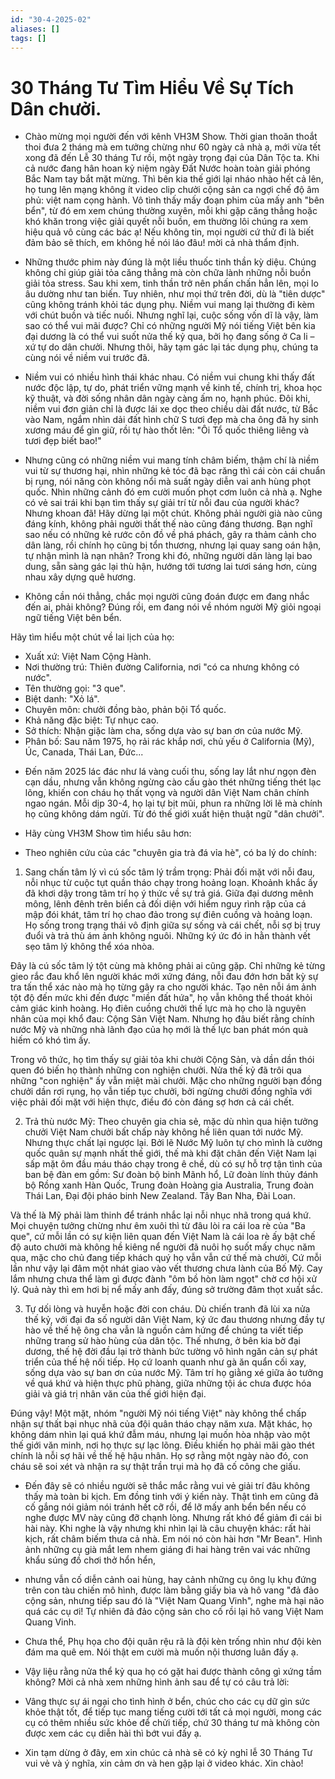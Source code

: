 ```yaml
---
id: "30-4-2025-02"
aliases: []
tags: []
---
```


# 30 Tháng Tư Tìm Hiểu Về Sự Tích Dân chưởi. 

- Chào mừng mọi người đến với kênh VH3M Show. Thời gian thoăn thoắt thoi đưa 2 tháng mà em tưởng chừng như 60 ngày cả nhà ạ, mới vừa tết xong đã đến Lễ 30 tháng Tư rồi, một ngày trọng đại của Dân Tộc ta. Khi cả nước đang hân hoan kỷ niệm ngày Đất Nước hoàn toàn giải phóng Bắc Nam tay bắt mặt mừng. Thì bên kia thế giới lại nháo nhào hết cả lên, họ tung lên mạng không ít video clip chưởi cộng sản ca ngợi chế độ âm phủ: việt nam cọng hành. Vô tình thấy mấy đoạn phim của mấy anh "bên bển", từ đó em xem chúng thường xuyên, mỗi khi gặp căng thẳng hoặc khó khăn trong việc giải quyết nỗi buồn, em thường lôi chúng ra xem hiệu quả vô cùng các bác ạ! Nếu không tin, mọi người cứ thử đi là biết đảm bảo sẽ thích, em không hề nói láo đâu! mời cả nhà thẩm định.

- Những thước phim này đúng là một liều thuốc tinh thần kỳ diệu. Chúng không chỉ giúp giải tỏa căng thẳng mà còn chữa lành những nỗi buồn giải tỏa stress. Sau khi xem, tinh thần trở nên phấn chấn hẳn lên, mọi lo âu dường như tan biến. Tuy nhiên, như mọi thứ trên đời, dù là "tiên dược" cũng không tránh khỏi tác dụng phụ. Niềm vui mang lại thường đi kèm với chút buồn và tiếc nuối. Nhưng nghĩ lại, cuộc sống vốn dĩ là vậy, làm sao có thể vui mãi được? Chỉ có những người Mỹ nói tiếng Việt bên kia đại dương là có thể vui suốt nửa thế kỷ qua, bởi họ đang sống ở Ca li – xứ tự do dân chưởi. Nhưng thôi, hãy tạm gác lại tác dụng phụ, chúng ta cùng nói về niềm vui trước đã.

- Niềm vui có nhiều hình thái khác nhau. Có niềm vui chung khi thấy đất nước độc lập, tự do, phát triển vững mạnh về kinh tế, chính trị, khoa học kỹ thuật, và đời sống nhân dân ngày càng ấm no, hạnh phúc. Đôi khi, niềm vui đơn giản chỉ là được lái xe dọc theo chiều dài đất nước, từ Bắc vào Nam, ngắm nhìn dải đất hình chữ S tươi đẹp mà cha ông đã hy sinh xương máu để gìn giữ, rồi tự hào thốt lên: "Ôi Tổ quốc thiêng liêng và tươi đẹp biết bao!"

- Nhưng cũng có những niềm vui mang tính châm biếm, thậm chí là niềm vui từ sự thương hại, nhìn những kẻ tóc đã bạc răng thì cái còn cái chuẩn bị rụng, nói năng còn không nổi mà suất ngày diễn vai anh hùng phọt quốc. Nhìn những cảnh đó em cười muốn phọt cơm luôn cả nhà ạ. Nghe có vẻ sai trái khi bạn tìm thấy sự giải trí từ nỗi đau của người khác? Nhưng khoan đã! Hãy dừng lại một chút. Không phải người già nào cũng đáng kính, không phải người thất thế nào cũng đáng thương. Bạn nghĩ sao nếu có những kẻ rước côn đồ về phá phách, gây ra thảm cảnh cho dân làng, rồi chính họ cũng bị tổn thương, nhưng lại quay sang oán hận, tự nhận mình là nạn nhân? Trong khi đó, những người dân làng lại bao dung, sẵn sàng gác lại thù hận, hướng tới tương lai tươi sáng hơn, cùng nhau xây dựng quê hương.

- Không cần nói thẳng, chắc mọi người cũng đoán được em đang nhắc đến ai, phải không? Đúng rồi, em đang nói về nhóm người Mỹ giỏi ngoại ngữ tiếng Việt bên bển. 

Hãy tìm hiểu một chút về lai lịch của họ:
* Xuất xứ: Việt Nam Cộng Hành.
* Nơi thường trú: Thiên đường California, nơi "có ca nhưng không có nước".
* Tên thường gọi: "3 que".
* Biệt danh: "Xỏ lá".
* Chuyên môn: chưởi đồng bào, phản bội Tổ quốc.
* Khả năng đặc biệt: Tự nhục cao.
* Sở thích: Nhận giặc làm cha, sống dựa vào sự ban ơn của nước Mỹ.
* Phân bố: Sau năm 1975, họ rải rác khắp nơi, chủ yếu ở California (Mỹ), Úc, Canada, Thái Lan, Đức...

- Đến năm 2025 lác đác như lá vàng cuối thu, sống lay lắt như ngọn đèn cạn dầu, nhưng vẫn không ngừng cào cấu gào thét những tiếng thét lạc lõng, khiến con cháu họ thất vọng và người dân Việt Nam chân chính ngao ngán. Mỗi dịp 30-4, họ lại tự bịt mũi, phun ra những lời lẽ mà chính họ cũng không dám ngửi. Từ đó thế giới xuất hiện thuật ngữ "dân chưởi".

- Hãy cùng VH3M Show tìm hiểu sâu hơn: 

- Theo nghiên cứu của các "chuyên gia trà đá vỉa hè", có ba lý do chính:

1. Sang chấn tâm lý  vì cú sốc tâm lý trầm trọng: Phải đối mặt với nỗi đau, nỗi nhục từ cuộc tụt quần tháo chạy trong hoảng loạn. Khoảnh khắc ấy đã khơi dậy trong tâm trí họ ý thức về sự trả giá. Giữa đại dương mênh mông, lênh đênh trên biển cả đối diện với hiểm nguy rình rập của cá mập đói khát, tâm trí họ chao đảo trong sự điên cuồng và hoảng loạn. Họ sống trong trạng thái vô định giữa sự sống và cái chết, nỗi sợ bị truy đuổi và trả thù ám ảnh không nguôi. Những ký ức đó in hằn thành vết sẹo tâm lý không thể xóa nhòa.

Đây là cú sốc tâm lý tột cùng mà không phải ai cũng gặp. Chỉ những kẻ từng gieo rắc đau khổ lên người khác mới xứng đáng, nỗi đau đớn hơn bất kỳ sự tra tấn thể xác nào mà họ từng gây ra cho người khác. Tạo nên nỗi ám ảnh tột độ đến mức khi đến được "miền đất hứa", họ vẫn không thể thoát khỏi cảm giác kinh hoàng. Họ điên cuồng chưởi thế lực mà họ cho là nguyên nhân của mọi khổ đau: Cộng Sản Việt Nam. Nhưng họ đâu biết rằng chính nước Mỹ và những nhà lãnh đạo của họ mới là thế lực ban phát món quà hiếm có khó tìm ấy.

Trong vô thức, họ tìm thấy sự giải tỏa khi chưởi Cộng Sản, và dần dần thói quen đó biến họ thành những con nghiện chưởi. Nửa thế kỷ đã trôi qua những "con nghiện" ấy vẫn miệt mài chưởi. Mặc cho những người bạn đồng chưởi dần rơi rụng, họ vẫn tiếp tục chưởi, bởi ngừng chưởi đồng nghĩa với việc phải đối mặt với hiện thực, điều đó còn đáng sợ hơn cả cái chết.

2. Trả thù nước Mỹ: Theo chuyên gia chia sẻ, mặc dù nhìn qua hiện tưởng chưởi Việt Nam chưởi bất chấp này không hề liên quan tới nước Mỹ. Nhưng thực chất lại ngược lại. Bởi lẽ Nước Mỹ luôn tự cho mình là cường quốc quân sự mạnh nhất thế giới, thế mà khi đặt chân đến Việt Nam lại sấp mặt ôm đầu máu tháo chạy trong ê chề, dù có sự hỗ trợ tận tình của ban bệ đàn em gồm: Sư đoàn bộ binh Mãnh hổ, Lữ đoàn lính thủy đánh bộ Rồng xanh Hàn Quốc, Trung đoàn Hoàng gia Australia, Trung đoàn Thái Lan, Đại đội pháo binh New Zealand. Tây Ban Nha, Đài Loan.

Và thế là Mỹ phải làm thinh để tránh nhắc lại nỗi nhục nhã trong quá khứ. Mọi chuyện tưởng chừng như êm xuôi thì từ đâu lòi ra cái loa rè của "Ba que", cứ mỗi lần có sự kiện liên quan đến Việt Nam là cái loa rè ấy bật chế độ auto chưởi mà không hề kiêng nể người đã nuôi họ suốt mấy chục năm qua, mặc cho chủ đang tiếp khách quý họ vẫn vẫn cứ thế mà chưởi, Cứ mỗi lần như vậy lại đâm một nhát giao vào vết thương chưa lành của Bố Mỹ. Cay lắm nhưng chưa thể làm gì được đành "ôm bồ hòn làm ngọt" chờ cơ hội xử lý. Quả này thì em hơi bị nể mấy anh đấy, đúng sở trường đâm thọt xuất sắc.

3. Tự dối lòng và huyễn hoặc đời con cháu. Dù chiến tranh đã lùi xa nửa thế kỷ, với đại đa số người dân Việt Nam, ký ức đau thương nhưng đầy tự hào về thế hệ ông cha vẫn là nguồn cảm hứng để chúng ta viết tiếp những trang sử hào hùng của dân tộc. Thế nhưng, ở bên kia bờ đại dương, thế hệ đời đầu lại trở thành bức tường vô hình ngăn cản sự phát triển của thế hệ nối tiếp. Họ cứ loanh quanh như gà ăn quẩn cối xay, sống dựa vào sự ban ơn của nước Mỹ. Tâm trí họ giằng xé giữa ảo tưởng về quá khứ và hiện thực phũ phàng, giữa những tội ác chưa được hóa giải và giá trị nhân văn của thế giới hiện đại.

Đúng vậy! Một mặt, nhóm "người Mỹ nói tiếng Việt" này không thể chấp nhận sự thất bại nhục nhã của đội quân tháo chạy năm xưa. Mặt khác, họ không dám nhìn lại quá khứ đẫm máu, nhưng lại muốn hòa nhập vào một thế giới văn minh, nơi họ thực sự lạc lõng. Điều khiến họ phải mãi gào thét chính là nỗi sợ hãi về thế hệ hậu nhân. Họ sợ rằng một ngày nào đó, con cháu sẽ soi xét và nhận ra sự thật trần trụi mà họ đã cố công che giấu.

- Đến đây sẽ có nhiều người sẽ thắc mắc rằng vui vẻ giải trí đâu không thấy mà toàn bi kịch. Em đồng tinh với ý kiến này. Thật tình em cũng đã cố gắng nói giảm nói tránh hết cỡ rồi, để lỡ mấy anh bển bển nếu có nghe được MV này cũng đỡ chạnh lòng. Nhưng rất khó để giảm đi cái bi hài này. Khi nghe là vậy nhưng khi nhìn lại là câu chuyện khác: rất hài kịch, rất châm biếm thưa cả nhà. Em nói nó còn hài hơn "Mr Bean". Hình ảnh những cụ già mắt lem nhem giáng đi hai hàng trên vai vác những khẩu súng đồ chơi thở hổn hển,

- nhưng vẫn cố diễn cảnh oai hùng, hay cảnh những cụ ông lụ khụ đứng trên con tàu chiến mô hình, được làm bằng giấy bìa và hô vang "đả đảo cộng sản, nhưng tiếp sau đó là "Việt Nam Quang Vinh", nghe mà hại não quá các cụ ơi! Tự nhiên đả đảo cộng sản cho cố rồi lại hô vang Việt Nam Quang Vinh.

- Chưa thể, Phụ họa cho đội quân rệu rã là đội kèn trống nhìn như đội kèn đám ma quê em. Nói thật em cười mà muốn nội thương luân đấy ạ. 

- Vậy liệu rằng nửa thể kỷ qua họ có gặt hai được thành công gì xứng tầm không? Mời cả nhà xem những hình ảnh sau để tự có câu trả lời:

- Vâng thực sự ái ngại cho tình hình ở bển, chúc cho các cụ dữ gìn sức khỏe thật tốt, để tiếp tục mang tiếng cười tới tất cả mọi người, mong các cụ có thêm nhiều sức khỏe để chửi tiếp, chứ 30 tháng tư mà không còn được xem các cụ diễn hài thì bớt vui đấy ạ.

- Xin tạm dừng ở đây, em xin chúc cả nhà sẽ có kỳ nghỉ lễ 30 Tháng Tư vui vẻ và ý nghĩa, xin cảm ơn và hen gặp lại ở video khác. Xin chào!


